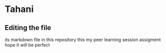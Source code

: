 # Tahani
## Editing the file
its markdown file in this repository
this my peer learning session assigment hope it will be perfect

